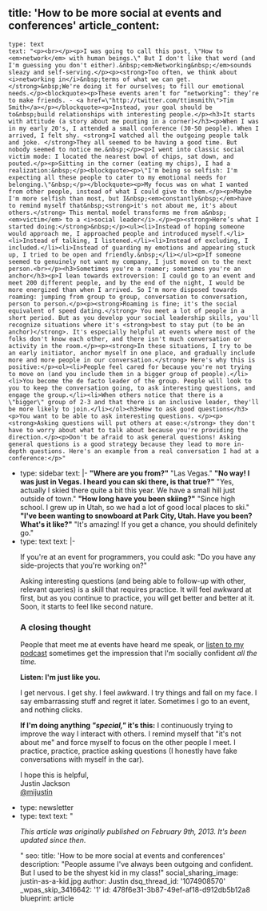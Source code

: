 title: 'How to be more social at events and conferences'
article_content:
  -
    type: text
    text: "<p><br></p><p>I was going to call this post, \"How to <em>network</em> with human beings.\" But I don't like that word (and I'm guessing you don't either).&nbsp;<em>Networking&nbsp;</em>sounds sleazy and self-serving.</p><p><strong>Too often, we think about <i>networking in</i>&nbsp;terms of what we can get.</strong>&nbsp;We're doing it for ourselves; to fill our emotional needs.</p><blockquote><p>These events aren’t for “networking”: they’re to make friends. - <a href=\"http://twitter.com/ttimsmith\">Tim Smith</a></p></blockquote><p>Instead, your goal should be to&nbsp;build relationships with interesting people.</p><h3>It starts with attitude (a story about me pouting in a corner)</h3><p>When I was in my early 20's, I attended a small conference (30-50 people). When I arrived, I felt shy. <strong>I watched all the outgoing people talk and joke. </strong>They all seemed to be having a good time. But nobody seemed to notice me.&nbsp;</p><p>I went into classic social victim mode: I located the nearest bowl of chips, sat down, and pouted.</p><p>Sitting in the corner (eating my chips), I had a realization:&nbsp;</p><blockquote><p>\"I'm being so selfish: I'm expecting all these people to cater to my emotional needs for belonging.\"&nbsp;</p></blockquote><p>My focus was on what I wanted from other people, instead of what I could give to them.</p><p>Maybe I'm more selfish than most, but I&nbsp;<em>constantly&nbsp;</em>have to remind myself that&nbsp;<strong>it's not about me, it's about others.</strong> This mental model transforms me from a&nbsp;<em>victim</em> to a <i>social leader</i>.</p><p><strong>Here’s what I started doing:</strong>&nbsp;</p><ul><li>Instead of hoping someone would approach me, I approached people and introduced myself.</li><li>Instead of talking, I listened.</li><li>Instead of excluding, I included.</li><li>Instead of guarding my emotions and appearing stuck up, I tried to be open and friendly.&nbsp;</li></ul><p>If someone seemed to genuinely not want my company, I just moved on to the next person.<br></p><h3>Sometimes you're a roamer; sometimes you're an anchor</h3><p>I lean towards extroversion: I could go to an event and meet 200 different people, and by the end of the night, I would be more energized than when I arrived. So I'm more disposed towards roaming: jumping from group to group, conversation to conversation, person to person.</p><p><strong>Roaming is fine; it's the social equivalent of speed dating.</strong> You meet a lot of people in a short period. But as you develop your social leadership skills, you'll recognize situations where it's <strong>best to stay put (to be an anchor)</strong>. It's especially helpful at events where most of the folks don't know each other, and there isn't much conversation or activity in the room.</p><p><strong>In these situations, I try to be an early initiator, anchor myself in one place, and gradually include more and more people in our conversation.</strong> Here's why this is positive:</p><ol><li>People feel cared for because you're not trying to move on (and you include them in a bigger group of people).</li><li>You become the de facto leader of the group. People will look to you to keep the conversation going, to ask interesting questions, and engage the group.</li><li>When others notice that there is a \"bigger\" group of 2-3 and that there is an inclusive leader, they'll be more likely to join.</li></ol><h3>How to ask good questions</h3><p>You want to be able to ask interesting questions. </p><p><strong>Asking questions will put others at ease:</strong> they don't have to worry about what to talk about because you're providing the direction.</p><p>Don't be afraid to ask general questions! Asking general questions is a good strategy because they lead to more in-depth questions. Here's an example from a real conversation I had at a conference:</p>"
  -
    type: sidebar
    text: |-
      **"Where are you from?"** "Las Vegas."
      **"No way! I was just in Vegas. I heard you can ski there, is that true?"** "Yes, actually I skied there quite a bit this year. We have a small hill just outside of town."
      **"How long have you been skiing?"** "Since high school. I grew up in Utah, so we had a lot of good local places to ski."
      **"I've been wanting to snowboard at Park City, Utah. Have you been? What's it like?"** "It's amazing! If you get a chance, you should definitely go."
  -
    type: text
    text: |-
      <p>If you're at an event for programmers, you could ask: "Do you have any side-projects that you're working on?"</p><p>Asking interesting questions (and being able to follow-up with other, relevant queries) is a skill that requires practice. It will feel awkward at first, but as you continue to practice, you will get better and better at it. Soon, it starts to feel like second nature.</p><h3>A closing thought</h3><p>People that meet me at events have heard me speak, or <a href="https://saas.transistor.fm">listen to my podcast</a>&nbsp;sometimes get the impression that I'm socially confident&nbsp;<em>all the time.</em></p><p><strong>Listen: I'm just like you.</strong>&nbsp;</p><p>I get nervous. I get shy. I feel awkward. I try things and fall on my face. I say embarrassing stuff and regret it later. Sometimes I go to an event, and nothing clicks.</p><p><strong>If I'm doing anything <em>"special,"&nbsp;</em>it's this:</strong>&nbsp;I continuously trying to improve the way I interact with others. I remind myself that "it's not about me" and force myself to focus on the other people I meet. I practice, practice, practice asking questions (I honestly have fake conversations with myself in the car).</p><p><a href="http://justinjackson.ca/about/"></a>I hope this is helpful,<br>
      Justin Jackson<br>
      <a href="http://twitter.com/mijustin">@mijustin</a></p>
  -
    type: newsletter
  -
    type: text
    text: "<p><i>This article was originally published on&nbsp;February 9th, 2013. It's been updated since then.</i></p>"
seo:
  title: 'How to be more social at events and conferences'
  description: "People assume I've always been outgoing and confident. But I used to be the shyest kid in my class!"
social_sharing_image: justin-as-a-kid.jpg
author: Justin
dsq_thread_id: '1074908570'
_wpas_skip_3416642: '1'
id: 478f6e31-3b87-49ef-af18-d912db5b12a8
blueprint: article
